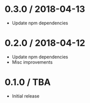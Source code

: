 0.3.0 / 2018-04-13
==================
- Update npm dependencies

0.2.0 / 2018-04-12
==================
- Update npm dependencies
- Misc improvements

0.1.0 / TBA
==================
- Initial release
